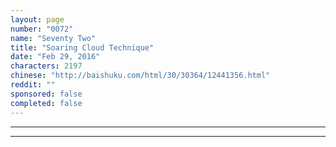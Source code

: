 ```yaml
---
layout: page
number: "0072"
name: "Seventy Two"
title: "Soaring Cloud Technique"
date: "Feb 29, 2016"
characters: 2197
chinese: "http://baishuku.com/html/30/30364/12441356.html"
reddit: ""
sponsored: false
completed: false
---
```




- - -
- - -
